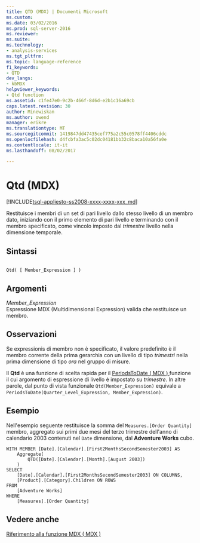 ```yaml
---
title: QTD (MDX) | Documenti Microsoft
ms.custom: 
ms.date: 03/02/2016
ms.prod: sql-server-2016
ms.reviewer: 
ms.suite: 
ms.technology:
- analysis-services
ms.tgt_pltfrm: 
ms.topic: language-reference
f1_keywords:
- QTD
dev_langs:
- kbMDX
helpviewer_keywords:
- Qtd function
ms.assetid: c1fe47e0-9c2b-466f-8d6d-e2b1c16a69cb
caps.latest.revision: 30
author: Minewiskan
ms.author: owend
manager: erikre
ms.translationtype: MT
ms.sourcegitcommit: 1419847dd47435cef775a2c55c0578ff4406cddc
ms.openlocfilehash: d4fcbfa3ac5c02dc04181bb32c8baca10a56fa0e
ms.contentlocale: it-it
ms.lasthandoff: 08/02/2017

---
```

# <a name="qtd-mdx"></a>Qtd (MDX)
[!INCLUDE[tsql-appliesto-ss2008-xxxx-xxxx-xxx_md](../includes/tsql-appliesto-ss2008-xxxx-xxxx-xxx-md.md)]

  Restituisce i membri di un set di pari livello dallo stesso livello di un membro dato, iniziando con il primo elemento di pari livello e terminando con il membro specificato, come vincolo imposto dal *trimestre* livello nella dimensione temporale.  
  
## <a name="syntax"></a>Sintassi  
  
```  
  
Qtd( [ Member_Expression ] )  
```  
  
## <a name="arguments"></a>Argomenti  
 *Member_Expression*  
 Espressione MDX (Multidimensional Expression) valida che restituisce un membro.  
  
## <a name="remarks"></a>Osservazioni  
 Se expressionis di membro non è specificato, il valore predefinito è il membro corrente della prima gerarchia con un livello di tipo *trimestri* nella prima dimensione di tipo *ora* nel gruppo di misure.  
  
 Il **Qtd** è una funzione di scelta rapida per il [PeriodsToDate &#40; MDX &#41; ](../mdx/periodstodate-mdx.md) funzione il cui argomento di espressione di livello è impostato su *trimestre*. In altre parole, dal punto di vista funzionale `Qtd(Member_Expression)` equivale a `PeriodsToDate(Quarter_Level_Expression, Member_Expression)`.  
  
## <a name="example"></a>Esempio  
 Nell'esempio seguente restituisce la somma del `Measures.[Order Quantity]` membro, aggregato sui primi due mesi del terzo trimestre dell'anno di calendario 2003 contenuti nel `Date` dimensione, dal **Adventure Works** cubo.  
  
```  
WITH MEMBER [Date].[Calendar].[First2MonthsSecondSemester2003] AS  
    Aggregate(  
        QTD([Date].[Calendar].[Month].[August 2003])  
    )  
SELECT   
    [Date].[Calendar].[First2MonthsSecondSemester2003] ON COLUMNS,  
    [Product].[Category].Children ON ROWS  
FROM  
    [Adventure Works]  
WHERE  
    [Measures].[Order Quantity]  
```  
  
## <a name="see-also"></a>Vedere anche  
 [Riferimento alla funzione MDX &#40; MDX &#41;](../mdx/mdx-function-reference-mdx.md)  
  
  

